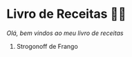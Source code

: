 # Livro de Receitas :man_cook:

_Olá, bem vindos ao meu livro de receitas_

1. Strogonoff de Frango
